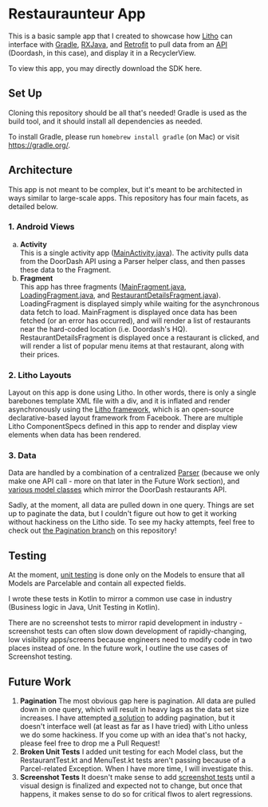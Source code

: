 # Restauraunteur App

This is a basic sample app that I created to showcase how <a href=https://github.com/facebook/litho>Litho</a> can interface with <a href=https://gradle.org/>Gradle</a>, <a href=http://reactivex.io>RXJava</a>, and <a href=https://square.github.io/retrofit/>Retrofit</a>
to pull data from an <a href="https://api.doordash.com/v1/store_feed/?lat=37.422740&lng=-122.139956&offset=0&limit=10">API</a> (Doordash, in this case), and display it in a RecyclerView.

To view this app, you may directly download the SDK here.

## Set Up

Cloning this repository should be all that's needed! Gradle is used as the build tool, and it should install all dependencies as needed.

To install Gradle, please run `homebrew install gradle` (on Mac) or visit <a href=https://gradle.org/>https://gradle.org/</a>.

## Architecture

This app is not meant to be complex, but it's meant to be architected in ways similar to large-scale apps. This repository has
four main facets, as detailed below.


### 1. Android Views
<ol type="a">
  <li><b>Activity</b></li>
  This is a single activity app (<a href=https://github.com/Sresht/Restauraunteur/blob/master/app/src/main/java/com/restauranteur/view/MainActivity.java>MainActivity.java</a>). The activity pulls data from the DoorDash API using a Parser helper
  class, and then passes these data to the Fragment.
  <li><b>Fragment</b></li>
  This app has three fragments (<a href=https://github.com/Sresht/Restauraunteur/blob/master/app/src/main/java/com/restauranteur/view/MainFragment.java>MainFragment.java</a>, <a href=https://github.com/Sresht/Restauraunteur/blob/master/app/src/main/java/com/restauranteur/view/LoadingFragment.java>LoadingFragment.java</a>, and <a href=https://github.com/Sresht/Restauraunteur/blob/master/app/src/main/java/com/restauranteur/view/RestaurantDetailsFragment.java>RestaurantDetailsFragment.java</a>).
  LoadingFragment is displayed simply while waiting for the asynchronous data fetch to load.
  MainFragment is displayed once data has been fetched (or an error has occurred), and will render a list of restaurants near the hard-coded location (i.e. Doordash's HQ).
  RestaurantDetailsFragment is displayed once a restaurant is clicked, and will render a list of popular menu items at that restaurant, along with their prices.
</ol>

### 2. Litho Layouts
  Layout on this app is done using Litho. In other words, there is only a single barebones template XML file with a <content> div, and it
  is inflated and render asynchronously using the <a href=https://github.com/facebook/litho>Litho framework</a>, which is an open-source declarative-based layout framework from Facebook.
  There are multiple Litho ComponentSpecs defined in this app to render and display view elements when data has been rendered.

### 3. Data
Data are handled by a combination of a centralized <a href=https://github.com/Sresht/Restauraunteur/blob/master/app/src/main/java/com/restauranteur/parser/DoorDashDataParser.java>Parser</a> (because we only make one API call - more on that later in the Future Work section), and <a href=https://github.com/Sresht/Restauraunteur/tree/master/app/src/main/java/com/restauranteur/model>various model classes</a> which mirror the DoorDash restaurants API.

Sadly, at the moment, all data are pulled down in one query. Things are set up to paginate the data, but I couldn't figure out how to get it working without hackiness on the Litho side. To see my hacky attempts, feel free to check out <a href=https://github.com/Sresht/Restauraunteur/tree/pagination>the Pagination branch</a> on this repository!

## Testing

At the moment, <a href=https://github.com/Sresht/Restauraunteur/tree/master/app/src/androidTest/java/com/restauranteur/model>unit testing</a> is done only on the Models to ensure that all Models are Parcelable and contain all expected fields.

I wrote these tests in Kotlin to mirror a common use case in industry (Business logic in Java, Unit Testing in Kotlin).

There are no screenshot tests to mirror rapid development in industry - screenshot tests can often slow down development of rapidly-changing, low visibility apps/screens because engineers need to modify code in two places instead of one. In the future work, I outline the use cases of Screenshot testing.


## Future Work

<ol>
<li> <b>Pagination</b>
The most obvious gap here is pagination. All data are pulled down in one query, which will result in heavy lags as the data set size increases.
I have attempted <a href=https://github.com/Sresht/Restauraunteur/tree/pagination>a solution</a> to adding pagination, but it doesn't interface well (at least as far as I have tried) with Litho unless we do some hackiness.
If you come up with an idea that's not hacky, please feel free to drop me a Pull Request!

<li> <b>Broken Unit Tests</b>
I added unit testing for each Model class, but the RestaurantTest.kt and MenuTest.kt tests aren't passing because of a Parcel-related Exception. When I have more time, I will investigate this.
  
<li> <b>Screenshot Tests</b>
It doesn't make sense to add <a href=https://facebook.github.io/screenshot-tests-for-android/>screenshot tests</a> until a visual design is finalized and expected not to change, but once that happens, it makes sense to do so for critical flwos to alert regressions.
</ol>
